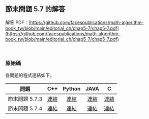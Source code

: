 ## 節末問題 5.7 的解答

解答 PDF：[https://github.com/facespublications/math-algorithm-book_tw/blob/main/editorial_ch/chap5-7/chap5-7.pdf](https://github.com/facespublications/math-algorithm-book_tw/blob/main/editorial_ch/chap5-7/chap5-7.pdf)

<br />

### 原始碼

各問題的程式連結如下。

| 問題 | C++ | Python | JAVA | C |
|:---:|:---:|:---:|:---:|:---:|
| 節末問題 5.7.3 | [連結](https://github.com/facespublications/math-algorithm-book_tw/blob/main/editorial_ch/chap5-7/prob5-7-3.cpp) | [連結](https://github.com/facespublications/math-algorithm-book_tw/blob/main/editorial_ch/chap5-7/prob5-7-3.py) | [連結](https://github.com/facespublications/math-algorithm-book_tw/blob/main/editorial_ch/chap5-7/prob5-7-3.java) | [連結](https://github.com/facespublications/math-algorithm-book_tw/blob/main/editorial_ch/chap5-7/prob5-7-3.c) |
| 節末問題 5.7.4 | [連結](https://github.com/facespublications/math-algorithm-book_tw/blob/main/editorial_ch/chap5-7/prob5-7-4.cpp) | [連結](https://github.com/facespublications/math-algorithm-book_tw/blob/main/editorial_ch/chap5-7/prob5-7-4.py) | [連結](https://github.com/facespublications/math-algorithm-book_tw/blob/main/editorial_ch/chap5-7/prob5-7-4.java) | [連結](https://github.com/facespublications/math-algorithm-book_tw/blob/main/editorial_ch/chap5-7/prob5-7-4.c) |
